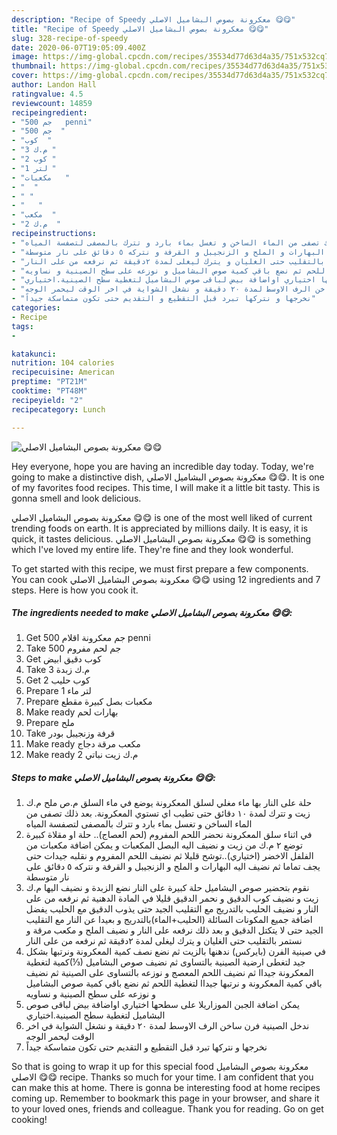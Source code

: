 ```yaml
---
description: "Recipe of Speedy معكرونة بصوص البشاميل الاصلي 😋😋"
title: "Recipe of Speedy معكرونة بصوص البشاميل الاصلي 😋😋"
slug: 328-recipe-of-speedy
date: 2020-06-07T19:05:09.400Z
image: https://img-global.cpcdn.com/recipes/35534d77d63d4a35/751x532cq70/الصورة-الرئيسية-لوصفةمعكرونة-بصوص-البشاميل-الاصلي-😋😋.jpg
thumbnail: https://img-global.cpcdn.com/recipes/35534d77d63d4a35/751x532cq70/الصورة-الرئيسية-لوصفةمعكرونة-بصوص-البشاميل-الاصلي-😋😋.jpg
cover: https://img-global.cpcdn.com/recipes/35534d77d63d4a35/751x532cq70/الصورة-الرئيسية-لوصفةمعكرونة-بصوص-البشاميل-الاصلي-😋😋.jpg
author: Landon Hall
ratingvalue: 4.5
reviewcount: 14859
recipeingredient:
- "500 جم   penni"
- "500 جم  "
- "كوب  "
- "3 م.ك "
- "2 كوب "
- "1 لتر "
- "مكعبات   "
- "  "
- " "
- "   "
- "مكعب  "
- "2 م.ك  "
recipeinstructions:
- "حلة على النار بها ماء مغلي لسلق المعكرونة يوضع في ماء السلق م.ص ملح م.ك زيت و تترك لمدة ١٠ دقائق حتى تطيب اي تستوي المعكرونة. بعد ذلك تصفى من الماء الساخن و تغسل بماء بارد و تترك بالمصفى لتصفسة المياه"
- "في اثناء سلق المعكرونة نحضر اللحم المفروم (لحم العصاج).. حلة او مقلاة كبيرة توضع ٢ م.ك من زيت و نضيف اليه البصل المكعبات و يمكن اضافة مكعبات من الفلفل الاخضر (اختياري)..توشح قليلا ثم نضيف اللحم المفروم و نقلبه جيدات حتى يجف تماما ثم نضيف اليه البهارات و الملح و الزنجيبل و القرفة و نتركه ٥ دقائق على نار متوسطة"
- "نقوم بتحضير صوص البشاميل حلة كبيرة على النار نضع الزبدة و نضيف اليها م.ك زيت و نضيف كوب الدقيق و نحمر الدقيق قليلا في المادة الدهنية ثم نرفعه من على النار و نضيف الحليب بالتدريج مع التقليب الجيد حتى يذوب الدقيق مع الحليب يفضل اضافة جميع المكونات السائلة (الحليب+الماء)بالتدريج و بعيدا عن النار مع التقليب الجيد حتى لا يتكتل الدقيق و بعد ذلك نرفعه على النار و نضيف الملح و مكعب مرقة و نستمر بالتقليب حتى الغليان و يترك ليغلى لمدة ٢دقيقة ثم نرفعه من على النار"
- "في صينية الفرن (بايركس) ندهنها بالزيت ثم نضع نصف كمية المعكرونة ونرتبها بشكل جيد لتغطى ارضية الصينية بالتساوى ثم نضيف صوص البشاميل (⅓)كمية لتغطية المعكرونة جيداا ثم نضيف اللحم المعصج و نوزعه بالتساوى على الصينية ثم نضيف باقي كمية المعكرونة و نرتبها جيداا لتغطية اللحم ثم نضع باقي كمية صوص البشاميل و نوزعه على سطح الصينية و نساويه"
- "يمكن اضافة الجبن الموزاريلا على سطحها اختياري اواضافة بيض لباقى صوص البشاميل لتغطية سطح الصينية.اختياري"
- "ندخل الصينية فرن ساخن الرف الاوسط لمدة ٢٠ دقيقة و نشغل الشواية في اخر الوقت ليحمر الوجه"
- "نخرجها و نتركها تبرد قبل التقطيع و التقديم حتى تكون متماسكة جيداً"
categories:
- Recipe
tags:
- 

katakunci:  
nutrition: 104 calories
recipecuisine: American
preptime: "PT21M"
cooktime: "PT48M"
recipeyield: "2"
recipecategory: Lunch

---
```



![معكرونة بصوص البشاميل الاصلي 😋😋](https://img-global.cpcdn.com/recipes/35534d77d63d4a35/751x532cq70/الصورة-الرئيسية-لوصفةمعكرونة-بصوص-البشاميل-الاصلي-😋😋.jpg)

Hey everyone, hope you are having an incredible day today. Today, we're going to make a distinctive dish, معكرونة بصوص البشاميل الاصلي 😋😋. It is one of my favorites food recipes. This time, I will make it a little bit tasty. This is gonna smell and look delicious.



معكرونة بصوص البشاميل الاصلي 😋😋 is one of the most well liked of current trending foods on earth. It is appreciated by millions daily. It is easy, it is quick, it tastes delicious. معكرونة بصوص البشاميل الاصلي 😋😋 is something which I've loved my entire life. They're fine and they look wonderful.


To get started with this recipe, we must first prepare a few components. You can cook معكرونة بصوص البشاميل الاصلي 😋😋 using 12 ingredients and 7 steps. Here is how you cook it.

<!--inarticleads1-->

##### The ingredients needed to make معكرونة بصوص البشاميل الاصلي 😋😋:

1. Get 500 جم معكرونة اقلام penni
1. Take 500 جم لحم مفروم
1. Get كوب دقيق ابيض
1. Take 3 م.ك زبدة
1. Get 2 كوب حليب
1. Prepare 1 لتر ماء
1. Prepare مكعبات بصل كبيرة مقطع
1. Make ready  بهارات لحم
1. Prepare  ملح
1. Take  قرفة وزنجيبل بودر
1. Make ready مكعب مرقة دجاج
1. Make ready 2 م.ك زيت نباتي




<!--inarticleads2-->

##### Steps to make معكرونة بصوص البشاميل الاصلي 😋😋:

1. حلة على النار بها ماء مغلي لسلق المعكرونة يوضع في ماء السلق م.ص ملح م.ك زيت و تترك لمدة ١٠ دقائق حتى تطيب اي تستوي المعكرونة. بعد ذلك تصفى من الماء الساخن و تغسل بماء بارد و تترك بالمصفى لتصفسة المياه
1. في اثناء سلق المعكرونة نحضر اللحم المفروم (لحم العصاج).. حلة او مقلاة كبيرة توضع ٢ م.ك من زيت و نضيف اليه البصل المكعبات و يمكن اضافة مكعبات من الفلفل الاخضر (اختياري)..توشح قليلا ثم نضيف اللحم المفروم و نقلبه جيدات حتى يجف تماما ثم نضيف اليه البهارات و الملح و الزنجيبل و القرفة و نتركه ٥ دقائق على نار متوسطة
1. نقوم بتحضير صوص البشاميل حلة كبيرة على النار نضع الزبدة و نضيف اليها م.ك زيت و نضيف كوب الدقيق و نحمر الدقيق قليلا في المادة الدهنية ثم نرفعه من على النار و نضيف الحليب بالتدريج مع التقليب الجيد حتى يذوب الدقيق مع الحليب يفضل اضافة جميع المكونات السائلة (الحليب+الماء)بالتدريج و بعيدا عن النار مع التقليب الجيد حتى لا يتكتل الدقيق و بعد ذلك نرفعه على النار و نضيف الملح و مكعب مرقة و نستمر بالتقليب حتى الغليان و يترك ليغلى لمدة ٢دقيقة ثم نرفعه من على النار
1. في صينية الفرن (بايركس) ندهنها بالزيت ثم نضع نصف كمية المعكرونة ونرتبها بشكل جيد لتغطى ارضية الصينية بالتساوى ثم نضيف صوص البشاميل (⅓)كمية لتغطية المعكرونة جيداا ثم نضيف اللحم المعصج و نوزعه بالتساوى على الصينية ثم نضيف باقي كمية المعكرونة و نرتبها جيداا لتغطية اللحم ثم نضع باقي كمية صوص البشاميل و نوزعه على سطح الصينية و نساويه
1. يمكن اضافة الجبن الموزاريلا على سطحها اختياري اواضافة بيض لباقى صوص البشاميل لتغطية سطح الصينية.اختياري
1. ندخل الصينية فرن ساخن الرف الاوسط لمدة ٢٠ دقيقة و نشغل الشواية في اخر الوقت ليحمر الوجه
1. نخرجها و نتركها تبرد قبل التقطيع و التقديم حتى تكون متماسكة جيداً




So that is going to wrap it up for this special food معكرونة بصوص البشاميل الاصلي 😋😋 recipe. Thanks so much for your time. I am confident that you can make this at home. There is gonna be interesting food at home recipes coming up. Remember to bookmark this page in your browser, and share it to your loved ones, friends and colleague. Thank you for reading. Go on get cooking!
